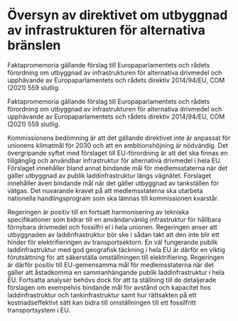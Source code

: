 # Översyn av direktivet om utbyggnad av infrastrukturen för alternativa bränslen

Faktapromemoria gällande förslag till Europaparlamentets och rådets förordning om utbyggnad av infrastrukturen för alternativa drivmedel och upphävande av Europaparlamentets och rådets direktiv 2014/94/EU, COM (2021) 559 slutlig.

Faktapromemoria gällande förslag till Europaparlamentets och rådets förordning om utbyggnad av infrastrukturen för alternativa drivmedel och upphävande av Europaparlamentets och rådets direktiv 2014/94/EU, COM (2021) 559 slutlig.

Kommissionens bedömning är att det gällande direktivet inte är anpassat för unionens klimatmål för 2030 och att en ambitionshöjning är nödvändig. Det övergripande syftet med förslaget till EU-förordning är att det ska finnas en tillgänglig och användbar infrastruktur för alternativa drivmedel i hela EU. Förslaget innehåller bland annat bindande mål för medlemsstaterna när det gäller utbyggnad av publik laddinfrastruktur längs vägnätet. Förslaget innehåller även bindande mål när det gäller utbyggnad av tankställen för vätgas. Det nuvarande kravet på att medlemsstaterna ska utarbeta nationella handlingsprogram som ska lämnas till kommissionen kvarstår.

Regeringen är positiv till en fortsatt harmonisering av tekniska specifikationer som bidrar till en användarvänlig infrastruktur för hållbara förnybara drivmedel och fossilfri el i hela unionen. Regeringen anser att utbyggnaden av laddinfrastruktur bör ske i sådan takt att den inte blir ett hinder för elektrifieringen av transportsektorn. En väl fungerande publik laddinfrastruktur med god geografisk täckning i hela EU är därför en viktig förutsättning för att säkerställa omställningen till elektrifiering. Regeringen är därför positiv till EU-gemensamma mål för medlemsstaterna när det gäller att åstadkomma en sammanhängande publik laddinfrastruktur i hela EU. Fortsatta analyser behövs dock för att ta ställning till de detaljerade förslagen om exempelvis bindande mål för avstånd och kapacitet hos laddinfrastruktur och tankinfrastruktur samt hur rättsakten på ett kostnadseffektivt sätt kan bidra till omställningen till ett fossilfritt transportsystem i EU.
